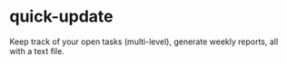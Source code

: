 # quick-update
Keep track of your open tasks (multi-level), generate weekly reports, all with a text file.
